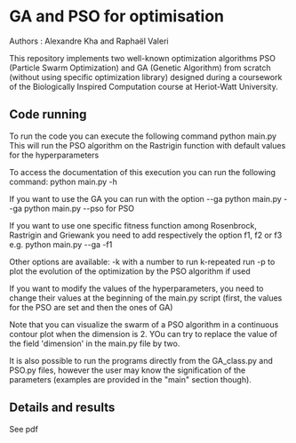 # GA and PSO for optimisation

Authors : Alexandre Kha and Raphaël Valeri

This repository implements two well-known optimization algorithms PSO (Particle Swarm
Optimization) and GA (Genetic Algorithm) from scratch (without using specific optimization library)
designed during a coursework of the Biologically Inspired Computation course at Heriot-Watt University.


## Code running 

To run the code you can execute the following command
    python main.py
    This will run the PSO algorithm on the Rastrigin function with default values for the hyperparameters

To access the documentation of this execution you can run the following command:
    python main.py -h

If you want to use the GA you can run with the option --ga
    python main.py --ga
    python main.py --pso for PSO

If you want to use one specific fitness function among Rosenbrock, Rastrigin and Griewank you need to add
respectively the option f1, f2 or f3
e.g.
    python main.py --ga -f1

Other options are available:
    -k with a number to run k-repeated run
    -p to plot the evolution of the optimization by the PSO algorithm if used

If you want to modify the values of the hyperparameters, you need to change their values at the beginning of the
main.py script (first, the values for the PSO are set and then the ones of GA)

Note that you can visualize the swarm of a PSO algorithm in a continuous contour plot when the dimension is 2. YOu can try to
replace the value of the field 'dimension' in the main.py file by two.

It is also possible to run the programs directly from the GA_class.py and PSO.py files, however the user may know the signification of the parameters (examples are provided in the "main" section though).

## Details and results

See pdf

